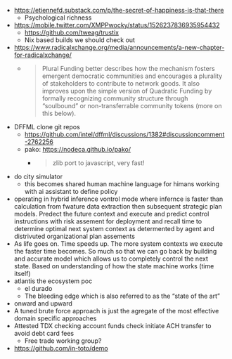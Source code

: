- https://etiennefd.substack.com/p/the-secret-of-happiness-is-that-there
  - Psychological richness 
- https://mobile.twitter.com/XMPPwocky/status/1526237836935954432
  - https://github.com/tweag/trustix
  - Nix based builds we should check out
- https://www.radicalxchange.org/media/announcements/a-new-chapter-for-radicalxchange/
  - > Plural Funding better describes how the mechanism fosters emergent democratic communities and encourages a plurality of stakeholders to contribute to network goods. It also improves upon the simple version of Quadratic Funding by formally recognizing community structure through “soulbound” or non-transferrable community tokens (more on this below).
- DFFML clone git repos
  - https://github.com/intel/dffml/discussions/1382#discussioncomment-2762256
  - pako: https://nodeca.github.io/pako/
    - > zlib port to javascript, very fast!
- do city simulator
  - this becomes shared human machine language for himans working with ai assistant to define policy
- operating in hybrid inference vontrol mode where infernce is faster than calculation from fwature data extraction then subsequent strategic plan models. Predect the future context and execute and predict control instructions with risk assement for deployment and recall time to determine optimal next system context as determented by agent and distrivuted organizational plan assements
- As life goes on. Time speeds up. The more system contexts we execute the faster time becomes. So much so that we can go back by building and accurate model which allows us to completely control the next state. Based on understanding of how the state machine works (time itself)
- atlantis the ecosystem poc
  - el durado
  - The bleeding edge which is also referred to as the “state of the art”
- onward and upward
- A tuned brute force approach is just the agregate of the most effective domain specific approaches
- Attested TDX checking account funds check initiate ACH transfer to avoid debt card fees
  - Free trade working group?
- https://github.com/in-toto/demo